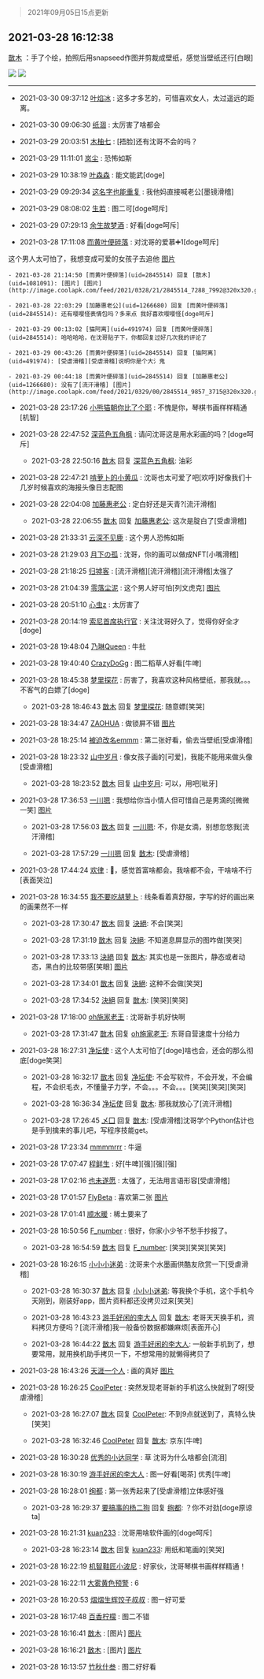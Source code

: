 > 2021年09月05日15点更新
<link rel="stylesheet" href="https://cdn.jsdelivr.net/gh/taotie6/sampleJSON@main/css/photo_show.css">


 ## 2021-03-28 16:12:38 

 [㪚木](https://www.coolapk.com/feed/25886645?shareKey=MDg1NDYyOGNhNzFkNjEzMTc3Y2M~) ：手了个绘，拍照后用snapseed作图并剪裁成壁纸，感觉当壁纸还行[白眼] 

<div class="album">
<img class="img-item" src="http://image.coolapk.com/feed/2021/0328/16/1081091_665c13a5_9153_9606@1956x4238.jpeg" />
<img class="img-item" src="http://image.coolapk.com/feed/2021/0328/16/1081091_b5fb2f96_9153_961@1953x4243.jpeg" />
</div>

 ------- 

- 2021-03-30 09:37:12 [叶焰冰](uid=1065430) : 这多才多艺的，可惜喜欢女人，太过遥远的距离。 

- 2021-03-30 09:06:30 [纸涸](uid=3690334) : 太厉害了啥都会 

- 2021-03-29 20:03:51 [木柚七](uid=1635067) : [捂脸]还有沈哥不会的吗？ 

- 2021-03-29 11:11:01 [岚尘](uid=1308250) : 恐怖如斯 

- 2021-03-29 10:38:19 [叶森森](uid=284955) : 能文能武[doge] 

- 2021-03-29 09:29:34 [这名字也能重复](uid=3799715) : 我他妈直接喊老公[墨镜滑稽] 

- 2021-03-29 08:08:02 [生若](uid=1594912) : 图二可[doge呵斥] 

- 2021-03-29 07:29:13 [余生故梦酒](uid=686082) : 好看[doge呵斥] 

- 2021-03-28 17:11:08 [而黄叶便碎落](uid=2845514) : 对沈哥的爱慕➕1[doge呵斥]

这个男人太可怕了，我想变成可爱的女孩子去追他 [图片](http://image.coolapk.com/feed/2021/0328/17/2845514_2667_7874@142x130.jpg)

    - 2021-03-28 21:14:50 [而黄叶便碎落](uid=2845514) 回复 [㪚木](uid=1081091): [图片] [图片](http://image.coolapk.com/feed/2021/0328/21/2845514_7288_7992@320x320.gif)

    - 2021-03-28 22:03:29 [加藤惠老公](uid=1266680) 回复 [而黄叶便碎落](uid=2845514): 还有嘤嘤怪表情包吗？多来点 我好喜欢嘤嘤怪[doge呵斥] 

    - 2021-03-29 00:13:02 [猫阿离](uid=491974) 回复 [而黄叶便碎落](uid=2845514): 哈哈哈哈，在沈哥贴子下，你都回复过好几次我的评论了 

    - 2021-03-29 00:43:26 [而黄叶便碎落](uid=2845514) 回复 [猫阿离](uid=491974): [受虐滑稽][受虐滑稽]说明你是个大氵鬼 

    - 2021-03-29 00:44:18 [而黄叶便碎落](uid=2845514) 回复 [加藤惠老公](uid=1266680): 没有了[流汗滑稽] [图片](http://image.coolapk.com/feed/2021/0329/00/2845514_9857_3715@320x320.gif)

- 2021-03-28 23:17:26 [小熊猫朝你比了个耶](uid=4352062) : 不愧是你，琴棋书画样样精通[机智] 

- 2021-03-28 22:47:52 [深蓝色五角枫](uid=1803264) : 请问沈哥这是用水彩画的吗？[doge呵斥] 

    - 2021-03-28 22:50:16 [㪚木](uid=1081091) 回复 [深蓝色五角枫](uid=1803264): 油彩 

- 2021-03-28 22:47:21 [啃萝卜的小黄瓜](uid=6207401) : 沈哥也太可爱了吧[欢呼]好像我们十几岁时候喜欢的海报头像日志配图 

- 2021-03-28 22:04:08 [加藤惠老公](uid=1266680) : 定白好还是天青?[流汗滑稽] 

    - 2021-03-28 22:06:55 [㪚木](uid=1081091) 回复 [加藤惠老公](uid=1266680): 这次是腚白了[受虐滑稽] 

- 2021-03-28 21:33:31 [云深不见鹿](uid=630963) : 这个男人恐怖如斯 

- 2021-03-28 21:29:03 [月下の孤](uid=1813302) : 沈哥，你的画可以做成NFT[小嘴滑稽] 

- 2021-03-28 21:18:25 [归墟客](uid=3287587) : [流汗滑稽][流汗滑稽][流汗滑稽]太强了 

- 2021-03-28 21:04:39 [零落尘泥](uid=3648294) : 这个男人好可怕[列文虎克] [图片](http://image.coolapk.com/feed/2021/0328/14/1259490_f93ff6b6_1542_1077@359x430.gif)

- 2021-03-28 20:51:10 [心虫z](uid=151532) : 太厉害了 

- 2021-03-28 20:14:19 [索尼首席执行官](uid=1421655) : 关注沈哥好久了，觉得你好全才[doge] 

- 2021-03-28 19:48:04 [乃琳Queen](uid=2370903) : 牛批 

- 2021-03-28 19:40:40 [CrazyDoGg](uid=1508206) : 图二稻草人好看[牛啤] 

- 2021-03-28 18:45:38 [梦里探花](uid=836750) : 厉害了，我喜欢这种风格壁纸，那我就。。。不客气的白嫖了[doge] 

    - 2021-03-28 18:46:43 [㪚木](uid=1081091) 回复 [梦里探花](uid=836750): 随意嫖[笑哭] 

- 2021-03-28 18:34:47 [ZAOHUA](uid=1930793) : 做锁屏不错 [图片](http://image.coolapk.com/feed/2021/0328/18/1930793_e99efca1_7686_5177@1080x2340.jpeg)

- 2021-03-28 18:25:14 [被迫改名emmm](uid=3302275) : 第二张好看，偷去当壁纸[受虐滑稽] 

- 2021-03-28 18:23:32 [山中岁月](uid=2158518) : 像女孩子画的[可爱]，我能不能用来做头像[受虐滑稽] 

    - 2021-03-28 18:23:52 [㪚木](uid=1081091) 回复 [山中岁月](uid=2158518): 可以，用吧[呲牙] 

- 2021-03-28 17:36:53 [一川嗯](uid=1255162) : 我想给你当小情人但可惜自己是男滴的[微微一笑] [图片](http://image.coolapk.com/feed/2021/0306/09/3268300_c19ef39c_5808_1397@256x256.gif)

    - 2021-03-28 17:56:03 [㪚木](uid=1081091) 回复 [一川嗯](uid=1255162): 不，你是女滴，别想忽悠我[流汗滑稽] 

    - 2021-03-28 17:57:29 [一川嗯](uid=1255162) 回复 [㪚木](uid=1081091): [受虐滑稽] 

- 2021-03-28 17:44:24 [欢律](uid=918479) : 🌿，感觉首富啥都会。我啥都不会，干啥啥不行[表面哭泣] 

- 2021-03-28 16:34:55 [我不要吃胡萝卜](uid=1770824) : 线条看着真舒服，字写的好的画出来的画果然不一样 

    - 2021-03-28 17:30:47 [㪚木](uid=1081091) 回复 [決絕](uid=2288436): 不会[笑哭] 

    - 2021-03-28 17:31:19 [㪚木](uid=1081091) 回复 [決絕](uid=2288436): 不知道息屏显示的图咋做[笑哭] 

    - 2021-03-28 17:33:13 [決絕](uid=2288436) 回复 [㪚木](uid=1081091): 其实也是一张图片，静态或者动态，黑白的比较带感[笑眼] [图片](http://image.coolapk.com/feed/2020/0227/14/1087295_c6daf687_4012_9767@600x600.gif)

    - 2021-03-28 17:34:01 [㪚木](uid=1081091) 回复 [決絕](uid=2288436): 这种不会做[笑哭] 

    - 2021-03-28 17:34:52 [決絕](uid=2288436) 回复 [㪚木](uid=1081091): [笑哭][笑哭] 

- 2021-03-28 17:18:00 [oh施家老王](uid=1796584) : 沈哥新手机好快啊 

    - 2021-03-28 17:31:47 [㪚木](uid=1081091) 回复 [oh施家老王](uid=1796584): 东哥自营速度十分给力 

- 2021-03-28 16:27:31 [净坛使](uid=1518317) : 这个人太可怕了[doge]啥也会，还会的那么彻底[doge笑哭] 

    - 2021-03-28 16:32:17 [㪚木](uid=1081091) 回复 [净坛使](uid=1518317): 不会写软件，不会开发，不会编程，不会织毛衣，不懂量子力学，不会。。。不会。。。[笑哭][笑哭][笑哭] 

    - 2021-03-28 16:36:34 [净坛使](uid=1518317) 回复 [㪚木](uid=1081091): 那我就放心了[流汗滑稽] 

    - 2021-03-28 17:26:45 [乄囗](uid=759206) 回复 [㪚木](uid=1081091): [受虐滑稽]沈哥学个Python估计也是手到擒来的事儿吧，写程序技能get。 

- 2021-03-28 17:23:34 [mmmmrrr](uid=3384805) : 牛逼 

- 2021-03-28 17:07:47 [程鲜生](uid=845250) : 好[牛啤][强][强][强] 

- 2021-03-28 17:02:16 [也未遂愿](uid=3056500) : 太强了，无法用言语形容[受虐滑稽] 

- 2021-03-28 17:01:57 [FlyBeta](uid=507156) : 喜欢第二张 [图片](http://image.coolapk.com/feed/2021/0328/17/507156_6a96fd4d_2099_9058@1080x2327.jpeg)

- 2021-03-28 17:01:41 [顺水暖](uid=2030768) : 稀土要来了 

- 2021-03-28 16:50:56 [F_number](uid=3294719) : 很好，你家小少爷不愁手抄报了。 

    - 2021-03-28 16:54:59 [㪚木](uid=1081091) 回复 [F_number](uid=3294719): [笑哭][笑哭][笑哭] 

- 2021-03-28 16:26:15 [小小小迷弟](uid=1846299) : 沈哥来个水墨画供酷友欣赏一下[受虐滑稽] 

    - 2021-03-28 16:30:37 [㪚木](uid=1081091) 回复 [小小小迷弟](uid=1846299): 等我换个手机，这个手机今天刚到，刚装好app，图片资料都还没拷贝过来[笑哭] 

    - 2021-03-28 16:43:23 [游手好闲的李大人](uid=1704844) 回复 [㪚木](uid=1081091): 老哥天天换手机，资料拷贝方便吗？[流汗滑稽]我一般备份数据都嫌麻烦[表面开心] 

    - 2021-03-28 16:44:22 [㪚木](uid=1081091) 回复 [游手好闲的李大人](uid=1704844): 一般新手机到了，想要常用，就用换机助手拷贝一下，不想常用的就懒得拷贝了 

- 2021-03-28 16:43:26 [天涯一个人](uid=3225865) : 画的真好 [图片](http://image.coolapk.com/feed/2021/0328/16/3225865_cfb694f7_1005_7826@1080x2340.jpeg)

- 2021-03-28 16:26:25 [CoolPeter](uid=1437066) : 突然发现老哥新的手机这么快就到了呀[受虐滑稽] 

    - 2021-03-28 16:27:07 [㪚木](uid=1081091) 回复 [CoolPeter](uid=1437066): 不到9点就送到了，真特么快[笑哭] 

    - 2021-03-28 16:32:46 [CoolPeter](uid=1437066) 回复 [㪚木](uid=1081091): 京东[牛啤] 

- 2021-03-28 16:30:28 [优秀的小达同学](uid=3114536) : 草 沈哥为什么啥都会[流泪] 

- 2021-03-28 16:30:19 [游手好闲的李大人](uid=1704844) : 图一好看[喝茶]
优秀[牛啤] 

- 2021-03-28 16:28:01 [绚都](uid=655710) : 第一张秀起来了[受虐滑稽]立体感好强 

    - 2021-03-28 16:29:37 [要搞事的杨二狗](uid=2624224) 回复 [绚都](uid=655710): ？你不对劲[doge原谅ta] 

- 2021-03-28 16:21:31 [kuan233](uid=867999) : 沈哥用啥软件画的[doge呵斥] 

    - 2021-03-28 16:23:14 [㪚木](uid=1081091) 回复 [kuan233](uid=867999): 用纸和笔画的[笑哭] 

- 2021-03-28 16:22:19 [机智鞋匠小波尼](uid=844076) : 好家伙，沈哥琴棋书画样样精通！ 

- 2021-03-28 16:22:11 [大雾黄色预警](uid=655878) : 6 

- 2021-03-28 16:20:53 [熠熠生辉饺子叔叔](uid=2476035) : 图一好可爱 

- 2021-03-28 16:17:48 [百香柠檬](uid=2068085) : 图二不错 

- 2021-03-28 16:16:41 [㪚木](uid=1081091) : [图片] [图片](http://image.coolapk.com/feed/2021/0328/16/1081091_2787c9b3_9400_1111@1080x2340.jpeg)

- 2021-03-28 16:16:21 [㪚木](uid=1081091) : [图片] [图片](http://image.coolapk.com/feed/2021/0328/16/1081091_fc011893_9379_8627@1080x2340.jpeg)

- 2021-03-28 16:13:57 [竹秋什叁](uid=2319428) : 图二好好看 

